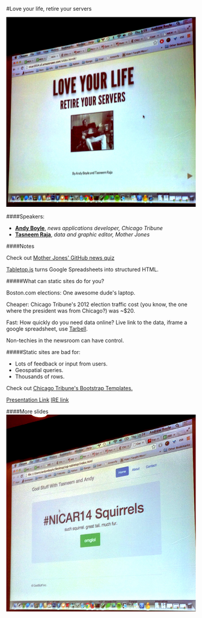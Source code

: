 #Love your life, retire your servers

![Love your life, retire your servers title slide](img/1-4_title.jpg)

####Speakers:
* **[Andy Boyle][4004-001]**, *news applications developer, Chicago Tribune*
* **[Tasneem Raja][4004-002]**, *data and graphic editor, Mother Jones*


[4004-001]: https://twitter.com/andymboyle
[4004-002]: https://twitter.com/tasneemraja

####Notes

Check out [Mother Jones' GitHub news quiz](https://github.com/motherjones/newsquiz)

[Tabletop.js](https://github.com/jsoma/tabletop) turns Google Spreadsheets into structured HTML.

#####What can static sites do for you?

Boston.com elections: One awesome dude's laptop.

Cheaper: Chicago Tribune's 2012 election traffic cost (you know, the one where the president was from Chicago?) was ~$20.

Fast: How quickly do you need data online? Live link to the data, iframe a google spreadsheet, use [Tarbell](http://tarbell.tribapps.com/).

Non-techies in the newsroom can have control.

#####Static sites are bad for:

* Lots of feedback or input from users.
* Geospatial queries.
* Thousands of rows.

Check out [Chicago Tribune's Bootstrap Templates.](http://newsapps.github.io/bootstrap/)

[Presentation Link](http://nicar2014.s3.amazonaws.com/slides.html#/)
[IRE link](http://ire.org/events-and-training/event/973/1184/)

####More slides
![lol](img/1-4_lol.jpg)